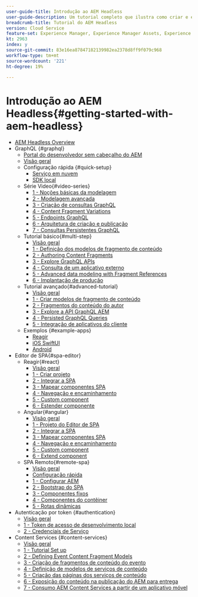 ```yaml
---
user-guide-title: Introdução ao AEM Headless
user-guide-description: Um tutorial completo que ilustra como criar e expor conteúdo usando o AEM Headless.
breadcrumb-title: Tutorial do AEM Headless
version: Cloud Service
feature-set: Experience Manager, Experience Manager Assets, Experience Manager Sites
kt: 2963
index: y
source-git-commit: 83e16ea87847182139982ea2378d8ff9f079c968
workflow-type: tm+mt
source-wordcount: '221'
ht-degree: 19%

---
```



# Introdução ao AEM Headless{#getting-started-with-aem-headless}

+ [AEM Headless Overview](./overview.md)
+ GraphQL {#graphql}
   + [Portal do desenvolvedor sem cabeçalho do AEM](https://experienceleague.adobe.com/landing/experience-manager/headless/developer.html)
   + [Visão geral](./graphql/overview.md)
   + Configuração rápida {#quick-setup}
      + [Serviço em nuvem](./graphql/quick-setup/cloud-service.md)
      + [SDK local](./graphql/quick-setup/local-sdk.md)
   + Série Video{#video-series}
      + [1 - Noções básicas da modelagem](./graphql/video-series/modeling-basics.md)
      + [2 - Modelagem avançada](./graphql/video-series/advanced-modeling.md)
      + [3 - Criação de consultas GraphQL](./graphql/video-series/creating-graphql-queries.md)
      + [4 - Content Fragment Variations](./graphql/video-series/content-fragment-variations.md)
      + [5 - Endpoints GraphQL](./graphql/video-series/graphql-endpoints.md)
      + [6 - Arquitetura de criação e publicação](./graphql/video-series/author-publish-architecture.md)
      + [7 - Consultas Persistentes GraphQL](./graphql/video-series/graphql-persisted-queries.md)
   + Tutorial básico{#multi-step}
      + [Visão geral](./graphql/multi-step/overview.md)
      + [1 - Definição dos modelos de fragmento de conteúdo](./graphql/multi-step/content-fragment-models.md)
      + [2 - Authoring Content Fragments](./graphql/multi-step/author-content-fragments.md)
      + [3 - Explore GraphQL APIs](./graphql/multi-step/explore-graphql-api.md)
      + [4 - Consulta de um aplicativo externo](./graphql/multi-step/graphql-and-external-app.md)
      + [5 - Advanced data modeling with Fragment References](./graphql/multi-step/fragment-references.md)
      + [6 - Implantação de produção](./graphql/multi-step/production-deployment.md)
   + Tutorial avançado{#advanced-tutorial}
      + [Visão geral](/help/headless-tutorial/graphql/advanced-graphql/overview.md)
      + [1 - Criar modelos de fragmento de conteúdo](/help/headless-tutorial/graphql/advanced-graphql/create-content-fragment-models.md)
      + [2 - Fragmentos do conteúdo do autor](/help/headless-tutorial/graphql/advanced-graphql/author-content-fragments.md)
      + [3 - Explore a API GraphQL AEM](/help/headless-tutorial/graphql/advanced-graphql/explore-graphql-api.md)
      + [4 - Persisted GraphQL Queries](/help/headless-tutorial/graphql/advanced-graphql/graphql-persisted-queries.md)
      + [5 - Integração de aplicativos do cliente](/help/headless-tutorial/graphql/advanced-graphql/client-application-integration.md)
   + Exemplos {#example-apps}
      + [Reagir](./graphql/example-apps/react-app.md)
      + [iOS SwiftUI](./graphql/example-apps/ios-swiftui-app.md)
      + [Android](./graphql/example-apps/android-app.md)
+ Editor de SPA{#spa-editor}
   + Reagir{#react}
      + [Visão geral](./spa-editor/react/overview.md)
      + [1 - Criar projeto](./spa-editor/react/create-project.md)
      + [2 - Integrar a SPA](./spa-editor/react/integrate-spa.md)
      + [3 - Mapear componentes SPA](./spa-editor/react/map-components.md)
      + [4 - Navegação e encaminhamento](./spa-editor/react/navigation-routing.md)
      + [5 - Custom component](./spa-editor/react/custom-component.md)
      + [6 - Estender componente](./spa-editor/react/extend-component.md)
   + Angular{#angular}
      + [Visão geral](./spa-editor/angular/overview.md)
      + [1 - Projeto do Editor de SPA](./spa-editor/angular/create-project.md)
      + [2 - Integrar a SPA](./spa-editor/angular/integrate-spa.md)
      + [3 - Mapear componentes SPA](./spa-editor/angular/map-components.md)
      + [4 - Navegação e encaminhamento](./spa-editor/angular/navigation-routing.md)
      + [5 - Custom component](./spa-editor/angular/custom-component.md)
      + [6 - Extend component](./spa-editor/angular/extend-component.md)
   + SPA Remoto{#remote-spa}
      + [Visão geral](./spa-editor/remote-spa/overview.md)
      + [Configuração rápida](./spa-editor/remote-spa/quick-setup.md)
      + [1 - Configurar AEM](./spa-editor/remote-spa/aem-configure.md)
      + [2 - Bootstrap do SPA](./spa-editor/remote-spa/spa-bootstrap.md)
      + [3 - Componentes fixos](./spa-editor/remote-spa/spa-fixed-component.md)
      + [4 - Componentes do contêiner](./spa-editor/remote-spa/spa-container-component.md)
      + [5 - Rotas dinâmicas](./spa-editor/remote-spa/spa-dynamic-routes.md)
+ Autenticação por token {#authentication}
   + [Visão geral](./authentication/overview.md)
   + [1 - Token de acesso de desenvolvimento local](./authentication/local-development-access-token.md)
   + [2 - Credenciais de Serviço](./authentication/service-credentials.md)
+ Content Services {#content-services}
   + [Visão geral](./content-services/overview.md)
   + [1 - Tutorial Set up](./content-services/chapter-1.md)
   + [2 - Defining Event Content Fragment Models](./content-services/chapter-2.md)
   + [3 - Criação de fragmentos de conteúdo do evento](./content-services/chapter-3.md)
   + [4 - Definição de modelos de serviços de conteúdo](./content-services/chapter-4.md)
   + [5 - Criação das páginas dos serviços de conteúdo](./content-services/chapter-5.md)
   + [6 - Exposição do conteúdo na publicação do AEM para entrega](./content-services/chapter-6.md)
   + [7 - Consumo AEM Content Services a partir de um aplicativo móvel](./content-services/chapter-7.md)
